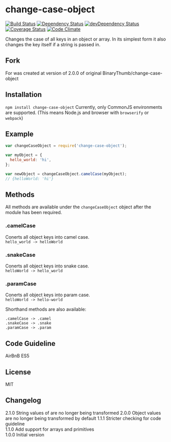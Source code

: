 # change-case-object

[![Build Status](https://travis-ci.org/chmurson/change-case-object.svg?branch=master)](https://travis-ci.org/chmurson/change-case-object)
[![Dependency Status](https://david-dm.org/chmurson/change-case-object.svg)](https://david-dm.org/chmurson/change-case-object)
[![devDependency Status](https://david-dm.org/chmurson/change-case-object/dev-status.svg)](https://david-dm.org/chmurson/change-case-object#info=devDependencies)
[![Coverage Status](https://coveralls.io/repos/chmurson/change-case-object/badge.svg?branch=master&service=github)](https://coveralls.io/github/chmurson/change-case-object?branch=master)
[![Code Climate](https://codeclimate.com/github/chmurson/change-case-object/badges/gpa.svg)](https://codeclimate.com/github/chmurson/change-case-object)


Changes the case of all keys in an object or array. In its simplest form it also changes the key itself if a string is passed in.

## Fork
For was created at version of 2.0.0 of original BinaryThumb/change-case-object

## Installation

`npm install change-case-object`
Currently, only CommonJS environments are supported. (This means Node.js and browser with `browserify` or `webpack`)

## Example

```javascript
var changeCaseObject = require('change-case-object');

var myObject = {
  hello_world: 'hi',
};

var newObject = changeCaseObject.camelCase(myObject);
// {helloWorld: 'hi'}
```

## Methods
All methods are available under the `changeCaseObject` object after the module has been required.

### .camelCase
Conerts all object keys into camel case.  
`hello_world -> helloWorld`

### .snakeCase
Conerts all object keys into snake case.  
`helloWorld -> hello_world`

### .paramCase
Conerts all object keys into param case.  
`helloWorld -> hello-world`

Shorthand methods are also available:
```
.camelCase -> .camel
.snakeCase -> .snake
.paramCase -> .param
```

## Code Guideline
AirBnB ES5

## License
MIT

## Changelog
2.1.0 String values of are no longer being transformed
2.0.0 Object values are no longer being transformed by default
1.1.1 Stricter checking for code guideline  
1.1.0 Add support for arrays and primitives  
1.0.0 Initial version
